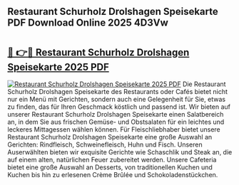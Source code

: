 ## Restaurant Schurholz Drolshagen Speisekarte PDF Download Online 2025 4D3Vw

# <h2><a href="http://gca2g2.nevu.top/?p=Restaurant+Schurholz+Drolshagen+Speisekarte">🔗 👉🔴 Restaurant Schurholz Drolshagen Speisekarte 2025 PDF</a></h2>

[![Restaurant Schurholz Drolshagen Speisekarte 2025 PDF](https://i.imgur.com/dBaPXMq.png)](http://gca2g2.nevu.top/?p=Restaurant+Schurholz+Drolshagen+Speisekarte)
Die Restaurant Schurholz Drolshagen Speisekarte des Restaurants oder Cafés bietet nicht nur ein Menü mit Gerichten, sondern auch eine Gelegenheit für Sie, etwas zu finden, das für Ihren Geschmack köstlich und passend ist. Wir bieten auf unserer Restaurant Schurholz Drolshagen Speisekarte einen Salatbereich an, in dem Sie aus frischen Gemüse- und Obstsalaten für ein leichtes und leckeres Mittagessen wählen können. Für Fleischliebhaber bietet unsere Restaurant Schurholz Drolshagen Speisekarte eine große Auswahl an Gerichten: Rindfleisch, Schweinefleisch, Huhn und Fisch. Unseren Auserwählten bieten wir exquisite Gerichte wie Schaschlik und Steak an, die auf einem alten, natürlichen Feuer zubereitet werden. Unsere Cafeteria bietet eine große Auswahl an Desserts, von traditionellen Kuchen und Kuchen bis hin zu erlesenen Crème Brûlée und Schokoladenstückchen.
